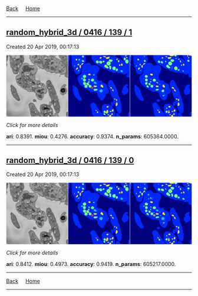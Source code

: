 
[Back](..)&nbsp;&nbsp;&nbsp;&nbsp;&nbsp;[Home](https://leapmanlab.github.io/snapshots)

---

<div class="summary"><a href="1"><h2>random_hybrid_3d / 0416 / 139 / 1</h2></a><p>Created 20 Apr 2019, 00:17:13
</p><a href="1"><img src="1/media/summary.png" align="center"></a><p>
<i>Click for more details</i>
</p></div>

**ari**: 0.8391. **miou**: 0.4276. **accuracy**: 0.9374. **n_params**: 605364.0000. 

---

<div class="summary"><a href="0"><h2>random_hybrid_3d / 0416 / 139 / 0</h2></a><p>Created 20 Apr 2019, 00:17:13
</p><a href="0"><img src="0/media/summary.png" align="center"></a><p>
<i>Click for more details</i>
</p></div>

**ari**: 0.8412. **miou**: 0.4973. **accuracy**: 0.9419. **n_params**: 605217.0000. 

---

[Back](..)&nbsp;&nbsp;&nbsp;&nbsp;&nbsp;[Home](https://leapmanlab.github.io/snapshots)

---